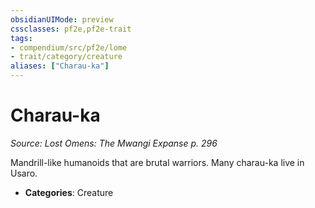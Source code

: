 ```yaml
---
obsidianUIMode: preview
cssclasses: pf2e,pf2e-trait
tags:
- compendium/src/pf2e/lome
- trait/category/creature
aliases: ["Charau-ka"]
---
```

# Charau-ka  
*Source: Lost Omens: The Mwangi Expanse p. 296*  

Mandrill-like humanoids that are brutal warriors. Many charau-ka live in Usaro.

- **Categories**: Creature